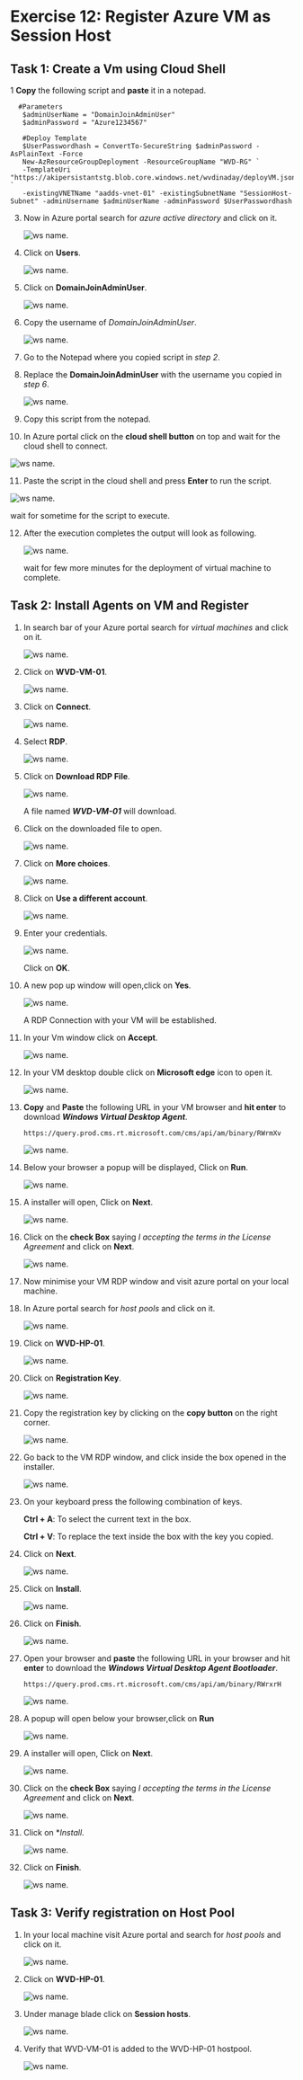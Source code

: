# Exercise 12: Register Azure VM as Session Host


## Task 1: Create a Vm using Cloud Shell



1 **Copy** the following script and **paste** it in a notepad.


      #Parameters
       $adminUserName = "DomainJoinAdminUser"
       $adminPassword = "Azure1234567"

       #Deploy Template
       $UserPasswordhash = ConvertTo-SecureString $adminPassword -AsPlainText -Force
       New-AzResourceGroupDeployment -ResourceGroupName "WVD-RG" `
       -TemplateUri "https://akipersistantstg.blob.core.windows.net/wvdinaday/deployVM.json" `
       -existingVNETName "aadds-vnet-01" -existingSubnetName "SessionHost-Subnet" -adminUsername $adminUserName -adminPassword $UserPasswordhash
       
       
 3. Now in Azure portal search for *azure active directory* and click on it.
 
     ![ws name.](media/0.02png)
     
     
     
  4. Click on **Users**.
  
     ![ws name.](media/0.03.png)
      
      
 5. Click on **DomainJoinAdminUser**.
 
     ![ws name.](media/0.04.png)
     
     
 6. Copy the username of *DomainJoinAdminUser*.
 
    ![ws name.](media/0.05.png)
    
    
    
7. Go to the Notepad where you copied script in *step 2*.


8. Replace the **DomainJoinAdminUser** with the username you copied in  *step 6*.

    ![ws name.](media/0.06.ng)
    
    
9. Copy this script from the notepad.


10. In Azure portal click on the **cloud shell button** on top and wait for the cloud shell to connect.

   ![ws name.](media/0.01.png)


11. Paste the script in the cloud shell and press **Enter** to run the script.

   ![ws name.](media/0.07.png)
   
   wait for sometime for the script to execute.
   
   
   
12. After the execution completes the output will look as following.

    ![ws name.](media/0.08.png)

    wait for few more minutes for the deployment of virtual machine to complete.


## Task 2: Install Agents on VM and Register



1. In search bar of your Azure portal search for *virtual machines* and click on it.

   ![ws name.](media/01.png)
   
   
   
2. Click on **WVD-VM-01**.

   ![ws name.](media/02.png)
   
   
   
3. Click on **Connect**.

   ![ws name.](media/03.png)
   
   

4. Select **RDP**.

   ![ws name.](media/04.png)
   
   
5. Click on **Download RDP File**.

   ![ws name.](media/05.png)
   
   A file named ***WVD-VM-01*** will download.
   
   
   
6. Click on the downloaded file to open.

   ![ws name.](media/06.png)
   
   
7. Click on **More choices**.

   ![ws name.](media/06.1.png)
   
   
8. Click on **Use a different account**.

   ![ws name.](media/06.2.png)
   
   
9. Enter your credentials.

   ![ws name.](media/06.3.png)
   
   Click on **OK**.
   
   
   
10. A new pop up window will open,click on **Yes**.
 
    ![ws name.](media/09.png)
    
    A RDP Connection with your VM will be established.
    
    
 11. In your Vm window click on **Accept**.
 
     ![ws name.](media/09.png)
    
    
    
12. In your VM desktop double click on **Microsoft edge** icon to open it.
 
    ![ws name.](media/010.png)
   
   



13. **Copy** and **Paste** the following URL in your VM browser and **hit enter** to download ***Windows Virtual Desktop Agent***.
 
        https://query.prod.cms.rt.microsoft.com/cms/api/am/binary/RWrmXv
 
    ![ws name.](media/011.png)
    
    
    
14. Below your browser a popup will be displayed, Click on **Run**.
 
     ![ws name.](media/012.png)



15. A installer will open, Click on **Next**.

    ![ws name.](media/13.png)
    
    
    
16. Click on the **check Box** saying *I accepting the terms in the License Agreement* and click on **Next**.

    ![ws name.](media/14.png)
    
    
    
17. Now minimise your VM RDP window and visit azure portal on your local machine.


18. In Azure portal search for *host pools* and click on it.

    ![ws name.](media/15.png)
    
    
    
19. Click on **WVD-HP-01**.
 
    ![ws name.](media/16.png)
     
     
     
20. Click on **Registration Key**.

    ![ws name.](media/17.png)
    
    
    
21. Copy the registration key by clicking on the **copy button** on the right corner.

    ![ws name.](media/18.png)
    
    
    
22. Go back to the VM RDP window, and click inside the box opened in the installer.

    ![ws name.](media/19.png)
     

23. On your keyboard press the following combination of keys.

    **Ctrl + A**: To select the current text in the box.
    
    **Ctrl + V**: To replace the text inside the box with the key you copied.
    
    
24. Click on **Next**.

    ![ws name.](media/20.png)
     
     
     
25. Click on **Install**.

    ![ws name.](media/21.png)
    
    
    
26. Click on **Finish**.

    ![ws name.](media/22.png)
    
    
    
27. Open your browser and **paste** the following URL in your browser and hit **enter** to download the  ***Windows Virtual Desktop Agent Bootloader***.


        https://query.prod.cms.rt.microsoft.com/cms/api/am/binary/RWrxrH
        

    ![ws name.](media/23.png)
    
    
 
 
28. A popup will open below your browser,click on **Run**

    ![ws name.](media/24.png)
    
    
    
29. A installer will open, Click on **Next**.

    ![ws name.](media/25.png)
    
    
    
30. Click on the **check Box** saying *I accepting the terms in the License Agreement* and click on **Next**.

    ![ws name.](media/26.png)
    
    
    
31. Click on **Install*.

    ![ws name.](media/27.png)
    
    
32. Click on **Finish**.

    ![ws name.](media/28.png)
    
  
  
## Task 3: Verify registration on Host Pool


01. In your local machine visit Azure portal and search for *host pools* and click on it.

    ![ws name.](media/29.png)



02. Click on **WVD-HP-01**.

    ![ws name.](media/30.png)
    
    
03. Under manage blade click on **Session hosts**.

    ![ws name.](media/31.png)
    
    
  
04. Verify that WVD-VM-01 is added to the WVD-HP-01 hostpool.

    ![ws name.](media/32.png) 
